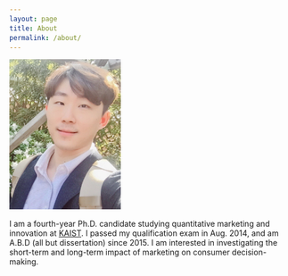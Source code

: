 ```yaml
---
layout: page
title: About
permalink: /about/
---
```


<img src="JaewonYoo_2.jpeg" alt="Jaewon Yoo" width = "200">

I am a fourth-year Ph.D. candidate studying quantitative marketing and innovation at [KAIST](http://www.kaist.edu/html/en/index.html). I passed my qualification exam in Aug. 2014, and am A.B.D (all but dissertation) since 2015. I am interested in investigating the short-term and long-term impact of marketing on consumer decision-making.
